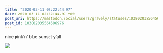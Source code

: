 ```yaml
---
title: "2020-03-11 02:22:44.97"
date: 2020-03-11 02:22:44.97 +00
post_uri: https://mastodon.social/users/gravely/statuses/103802035564506976
post_id: 103802035564506976
---
```

nice pink’n’ blue sunset y’all


![](/images/26144942.jpg)

